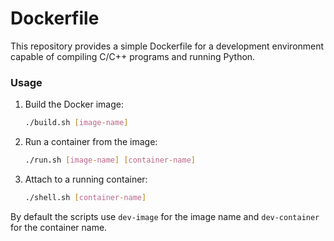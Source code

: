# Dockerfile
This repository provides a simple Dockerfile for a development
environment capable of compiling C/C++ programs and running Python.

### Usage

1. Build the Docker image:

   ```bash
   ./build.sh [image-name]
   ```

2. Run a container from the image:

   ```bash
   ./run.sh [image-name] [container-name]
   ```

3. Attach to a running container:

   ```bash
   ./shell.sh [container-name]
   ```

By default the scripts use `dev-image` for the image name and
`dev-container` for the container name.
